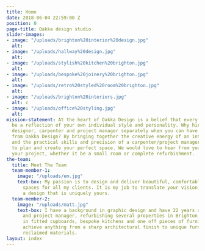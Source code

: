 ```yaml
---
title: Home
date: 2018-06-04 22:59:00 Z
position: 0
page-title: Oakka design studio
slider-images:
- image: "/uploads/brighton%20interior%20design.jpg"
  alt: 
- image: "/uploads/hallway%20design.jpg"
  alt: 
- image: "/uploads/stylish%20kitchen%20brighton.jpg"
  alt: 
- image: "/uploads/bespoke%20joinery%20brighton.jpg"
  alt: 
- image: "/uploads/retro%20styled%20room%20brighton.jpg"
  alt: 
- image: "/uploads/brighton%20interiors.jpg"
  alt: c
- image: "/uploads/office%20styling.jpg"
  alt: 
mission-statement: At the heart of Oakka Design is a belief that every room should
  be a reflection of your own individual style and personality. Why hire an interior
  designer, carpenter and project manager separately when you can have everything
  from Oakka Design? By bringing together the creative energy of an interior designer
  and the practical skills and precision of a carpenter/project manager, we are able
  to plan and create your perfect space. We would love to hear from you to discuss
  your project, whether it be a small room or complete refurbishment.
the-team:
  title: Meet The Team
  team-member-1:
    image: "/uploads/em.jpg"
    text-box: My passion is to design and deliver beautiful, comfortable and stylish
      spaces for all my clients. It is my job to translate your vision, and create
      a design that is uniquely yours.
  team-member-2:
    image: "/uploads/matt.jpg"
    text-box: I have a background in graphic design and have 22 years as a carpenter
      and project manager, refurbishing several properties in Brighton & Hove. I specialise
      in fitted cupboards, bespoke kitchens and one off pieces of furniture. I can
      achieve anything from a sharp architectural finish to unique furniture from
      reclaimed materials.
layout: index
---
```



